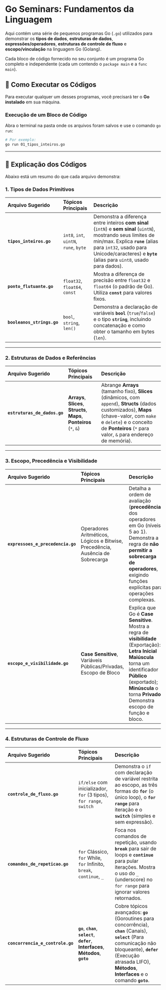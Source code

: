 # Go Seminars: Fundamentos da Linguagem

Aqui contém uma série de pequenos programas Go (`.go`) utilizados para demonstrar os **tipos de dados**, **estruturas de dados**, **expressões/operadores**, **estruturas de controle de fluxo** e **escopo/vinculação** na linguagem Go (Golang).

Cada bloco de código fornecido no seu conjunto é um programa Go completo e independente (cada um contendo o `package main` e a `func main`).

## 🚀 Como Executar os Códigos

Para executar qualquer um desses programas, você precisará ter o **Go instalado** em sua máquina.

### Execução de um Bloco de Código

Abra o terminal na pasta onde os arquivos foram salvos e use o comando `go run`:

```bash
# Por exemplo:
go run 01_tipos_inteiros.go
```

-----

## 📝 Explicação dos Códigos

Abaixo está um resumo do que cada arquivo demonstra:

### 1\. Tipos de Dados Primitivos

| Arquivo Sugerido | Tópicos Principais | Descrição |
| :--- | :--- | :--- |
| **`tipos_inteiros.go`** | `int8`, `int`, `uintN`, `rune`, `byte` | Demonstra a diferença entre inteiros **com sinal** (`intN`) e **sem sinal** (`uintN`), mostrando seus limites de min/max. Explica **`rune`** (alias para `int32`, usado para Unicode/caracteres) e **`byte`** (alias para `uint8`, usado para dados). |
| **`ponto_flutuante.go`** | `float32`, `float64`, `const` | Mostra a diferença de precisão entre `float32` e `float64` (o padrão de Go). Utiliza **`const`** para valores fixos. |
| **`booleanos_strings.go`** | `bool`, `string`, `len()` | Demonstra a declaração de variáveis **`bool`** (`true`/`false`) e o tipo **`string`**, incluindo concatenação e como obter o tamanho em bytes (`len`). |

-----

### 2\. Estruturas de Dados e Referências

| Arquivo Sugerido | Tópicos Principais | Descrição |
| :--- | :--- | :--- |
| **`estruturas_de_dados.go`** | **Arrays**, **Slices**, **Structs**, **Maps**, **Ponteiros** (`*`, `&`) | Abrange **Arrays** (tamanho fixo), **Slices** (dinâmicos, com `append`), **Structs** (dados customizados), **Maps** (chave-valor, com `make` e `delete`) e o conceito de **Ponteiros** (`*` para valor, `&` para endereço de memória). |

-----

### 3\. Escopo, Precedência e Visibilidade

| Arquivo Sugerido | Tópicos Principais | Descrição |
| :--- | :--- | :--- |
| **`expressoes_e_precedencia.go`** | Operadores Aritméticos, Lógicos e Bitwise, Precedência, Ausência de Sobrecarga | Detalha a ordem de avaliação (**precedência**) dos operadores em Go (níveis 5 ao 1). Demonstra a regra de **não permitir a sobrecarga de operadores**, exigindo funções explícitas para operações complexas. |
| **`escopo_e_visibilidade.go`** | **Case Sensitive**, Variáveis Públicas/Privadas, Escopo de Bloco | Explica que Go é **Case Sensitive**. Mostra a regra de **visibilidade** (Exportação): **Letra Inicial Maiúscula** torna um identificador **Público** (exportado); **Minúscula** o torna **Privado**. Demonstra escopo de função e bloco. |

-----

### 4\. Estruturas de Controle de Fluxo

| Arquivo Sugerido | Tópicos Principais | Descrição |
| :--- | :--- | :--- |
| **`controle_de_fluxo.go`** | `if/else` com inicializador, `for` (3 tipos), `for range`, `switch` | Demonstra o `if` com declaração de variável restrita ao escopo, as três formas do **`for`** (o único loop), o **`for range`** para iteração e o **`switch`** (simples e sem expressão). |
| **`comandos_de_repeticao.go`** | `for` Clássico, `for` While, `for` Infinito, `break`, `continue`, `_` | Foca nos comandos de repetição, usando **`break`** para sair de loops e **`continue`** para pular iterações. Mostra o uso do `_` (underscore) no `for range` para ignorar valores retornados. |
| **`concorrencia_e_controle.go`** | **`go`**, **`chan`**, **`select`**, **`defer`**, **Interfaces**, **Métodos**, **`goto`** | Cobre tópicos avançados: **`go`** (Goroutines para concorrência), **`chan`** (Canais), **`select`** (Para comunicação não bloqueante), **`defer`** (Execução atrasada LIFO), **Métodos**, **Interfaces** e o comando **`goto`**. |